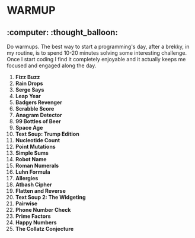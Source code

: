 <h1>WARMUP</h1>
<h2>:computer: :thought_balloon:</h2>


Do warmups. The best way to start a programming's day, after a brekky, in my routine, is to spend 10-20 minutes solving some interesting challenge. Once I start coding I find it completely enjoyable and it actually keeps me focused and engaged along the day.

1. **Fizz Buzz**
1. **Rain Drops**
1. **Serge Says**
1. **Leap Year**
1. **Badgers Revenger**
1. **Scrabble Score**
1. **Anagram Detector**
1. **99 Bottles of Beer**
1. **Space Age**
1. **Text Soup: Trump Edition**
1. **Nucleotide Count**
1. **Point Mutations**
1. **Simple Sums**
1. **Robot Name**
1. **Roman Numerals**
1. **Luhn Formula**
1. **Allergies**
1. **Atbash Cipher**
1. **Flatten and Reverse**
1. **Text Soup 2: The Widgeting**
1. **Pairwise**
1. **Phone Number Check**
1. **Prime Factors**
1. **Happy Numbers**
1. **The Collatz Conjecture**